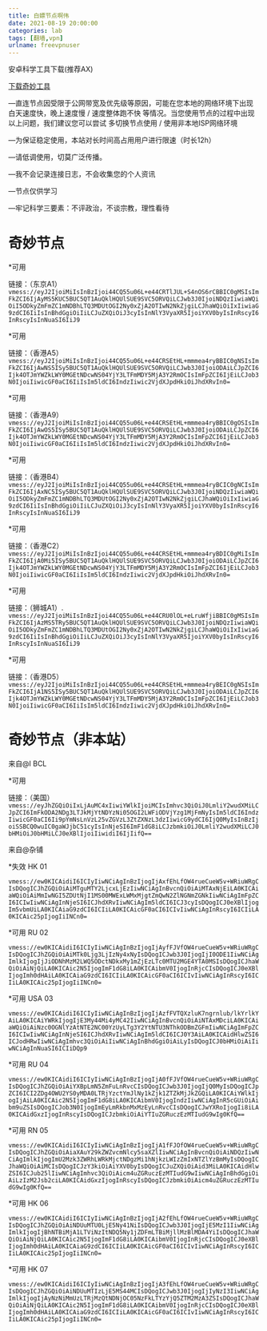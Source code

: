 ```yaml
---
title: 白嫖节点啊伟
date: 2021-08-19 20:00:00
categories: lab
tags: [翻墙,vpn]
urlname: freevpnuser
---
```

安卓科学工具下载(推荐AX)

[下载奇妙工具](https://imgblz.cn/AliCOS/%E5%B7%A5%E5%85%B7/%E7%A7%91%E7%BD%91/  "下载")

—直连节点因受限于公网带宽及优先级等原因，可能在您本地的网络环境下出现 白天速度快，晚上速度慢 / 速度整体跑不快 等情况。当您使用节点的过程中出现以上问题，我们建议您可以尝试 多切换节点使用 / 使用非本地ISP网络环境

—为保证稳定使用，本站对长时间高占用用户进行限速（时长12h）

—请低调使用，切莫广泛传播。

—我不会记录连接日志，不会收集您的个人资讯

—节点仅供学习

—牢记科学三要素：不评政治，不谈宗教，理性看待

# 奇妙节点
*可用

链接：（东京A1）
`vmess://eyJ2IjoiMiIsInBzIjoi44CQ55u06L+e44CRTlJUL+S4nOS6rCBBIC0gMSIsImFkZCI6IjAyMS5KUC5BUC5QT1AuQklHQUlSUE9SVC5ORVQiLCJwb3J0IjoiNDQzIiwiaWQiOiI5ODkyZmFmZC1mNDBhLTQ3MDUtOGI2Ny0xZjA2OTIwN2NkZjgiLCJhaWQiOiIxIiwiaG9zdCI6IiIsInBhdGgiOiIiLCJuZXQiOiJ3cyIsInNlY3VyaXR5IjoiYXV0byIsInRscyI6InRscyIsInNuaSI6IiJ9`

*可用

链接：（香港A5）
`vmess://eyJ2IjoiMiIsInBzIjoi44CQ55u06L+e44CRSEtHL+mmmea4ryBBIC0gNSIsImFkZCI6IjAwNS5ISy5BUC5QT1AuQklHQUlSUE9SVC5ORVQiLCJwb3J0IjoiODAiLCJpZCI6Ijk4OTJmYWZkLWY0MGEtNDcwNS04YjY3LTFmMDY5MjA3Y2RmOCIsImFpZCI6IjEiLCJob3N0IjoiIiwicGF0aCI6IiIsIm5ldCI6IndzIiwic2VjdXJpdHkiOiJhdXRvIn0=`

*可用

链接：（香港A9）
`vmess://eyJ2IjoiMiIsInBzIjoi44CQ55u06L+e44CRSEtHL+mmmea4ryBBIC0gOSIsImFkZCI6IjAwOS5ISy5BUC5QT1AuQklHQUlSUE9SVC5ORVQiLCJwb3J0IjoiODAiLCJpZCI6Ijk4OTJmYWZkLWY0MGEtNDcwNS04YjY3LTFmMDY5MjA3Y2RmOCIsImFpZCI6IjEiLCJob3N0IjoiIiwicGF0aCI6IiIsIm5ldCI6IndzIiwic2VjdXJpdHkiOiJhdXRvIn0=`

*可用

链接：（香港B4）
`vmess://eyJ2IjoiMiIsInBzIjoi44CQ55u06L+e44CRSEtHL+mmmea4ryBCIC0gNCIsImFkZCI6IjAxNC5ISy5BUC5QT1AuQklHQUlSUE9SVC5ORVQiLCJwb3J0IjoiNDQzIiwiaWQiOiI5ODkyZmFmZC1mNDBhLTQ3MDUtOGI2Ny0xZjA2OTIwN2NkZjgiLCJhaWQiOiIxIiwiaG9zdCI6IiIsInBhdGgiOiIiLCJuZXQiOiJ3cyIsInNlY3VyaXR5IjoiYXV0byIsInRscyI6InRscyIsInNuaSI6IiJ9`

*可用

链接：（香港C2）
`vmess://eyJ2IjoiMiIsInBzIjoi44CQ55u06L+e44CRSEtHL+mmmea4ryBDIC0gMiIsImFkZCI6IjA0Mi5ISy5BUC5QT1AuQklHQUlSUE9SVC5ORVQiLCJwb3J0IjoiODAiLCJpZCI6Ijk4OTJmYWZkLWY0MGEtNDcwNS04YjY3LTFmMDY5MjA3Y2RmOCIsImFpZCI6IjEiLCJob3N0IjoiIiwicGF0aCI6IiIsIm5ldCI6IndzIiwic2VjdXJpdHkiOiJhdXRvIn0=`

*可用

链接：（狮城A1）.
`vmess://eyJ2IjoiMiIsInBzIjoi44CQ55u06L+e44CRU0lOL+eLruWfjiBBIC0gMSIsImFkZCI6IjAzMS5TRy5BUC5QT1AuQklHQUlSUE9SVC5ORVQiLCJwb3J0IjoiNDQzIiwiaWQiOiI5ODkyZmFmZC1mNDBhLTQ3MDUtOGI2Ny0xZjA2OTIwN2NkZjgiLCJhaWQiOiIxIiwiaG9zdCI6IiIsInBhdGgiOiIiLCJuZXQiOiJ3cyIsInNlY3VyaXR5IjoiYXV0byIsInRscyI6InRscyIsInNuaSI6IiJ9`

*可用

链接：（香港D5）
`vmess://eyJ2IjoiMiIsInBzIjoi44CQ55u06L+e44CRSEtHL+mmmea4ryBEIC0gNSIsImFkZCI6IjA1NS5ISy5BUC5QT1AuQklHQUlSUE9SVC5ORVQiLCJwb3J0IjoiODAiLCJpZCI6Ijk4OTJmYWZkLWY0MGEtNDcwNS04YjY3LTFmMDY5MjA3Y2RmOCIsImFpZCI6IjEiLCJob3N0IjoiIiwicGF0aCI6IiIsIm5ldCI6IndzIiwic2VjdXJpdHkiOiJhdXRvIn0=`

# 奇妙节点（非本站）

来自@I BCL

*可用

链接：（美国）
`vmess://eyJhZGQiOiIxLjAuMC4xIiwiYWlkIjoiMCIsImhvc3QiOiJ0LmliY2wudXMiLCJpZCI6ImFkODA2NDg3LTJkMjYtNDYzNi05OGI2LWFiODVjYzg1MjFmNyIsIm5ldCI6IndzIiwicGF0aCI6Ii9pYmNsLnVzL25vZGVzL3ZtZXNzL3dzIiwicG9ydCI6IjQ0MyIsInBzIjoiSSBCQ0wuIC0gaWJjbC51cyIsInNjeSI6ImF1dG8iLCJzbmkiOiJ0LmliY2wudXMiLCJ0bHMiOiJ0bHMiLCJ0eXBlIjoiIiwidiI6IjIifQ==`

来自@杂铺

*失效
HK 01

`vmess://ew0KICAidiI6ICIyIiwNCiAgInBzIjogIjAxfEhLfOW4rueCueW5v+WRiuWRgCIsDQogICJhZGQiOiAiMTguMTY2LjcxLjEzIiwNCiAgInBvcnQiOiAiMTAxNjEiLA0KICAiaWQiOiAiMmIwNGI5ZDUtNjI1MS00MWExLWMxMjgtZmQwN2ZlNGNmZGNkIiwNCiAgImFpZCI6ICIwIiwNCiAgInNjeSI6ICJhdXRvIiwNCiAgIm5ldCI6ICJ3cyIsDQogICJ0eXBlIjogIm5vbmUiLA0KICAiaG9zdCI6ICIiLA0KICAicGF0aCI6ICIvIiwNCiAgInRscyI6ICIiLA0KICAic25pIjogIiINCn0=`

*可用
RU 02

`vmess://ew0KICAidiI6ICIyIiwNCiAgInBzIjogIjAyfFJVfOW4rueCueW5v+WRiuWRgCIsDQogICJhZGQiOiAiMTk0Ljg3LjIzNy4xNyIsDQogICJwb3J0IjogIjI0ODE1IiwNCiAgImlkIjogIjJiODNhMzM2LWQ5ODctNDkxMy1mZjEzLTc0MTU2MGE4YTA0MSIsDQogICJhaWQiOiAiNjQiLA0KICAic2N5IjogImF1dG8iLA0KICAibmV0IjogInRjcCIsDQogICJ0eXBlIjogImh0dHAiLA0KICAiaG9zdCI6ICIiLA0KICAicGF0aCI6ICIvIiwNCiAgInRscyI6ICIiLA0KICAic25pIjogIiINCn0=`

*可用
USA 03

`vmess://ew0KICAidiI6ICIyIiwNCiAgInBzIjogIjAzfFVTQXzluK7ngrnlub/lkYrlkYAiLA0KICAiYWRkIjogIjE3My44Mi4yMC42IiwNCiAgInBvcnQiOiAiNTAxMDciLA0KICAiaWQiOiAiNzc0OGNlYzAtNTE2NC00YzUyLTg3Y2YtNTU3NThkODBmZGFmIiwNCiAgImFpZCI6ICIwIiwNCiAgInNjeSI6ICJhdXRvIiwNCiAgIm5ldCI6ICJ0Y3AiLA0KICAidHlwZSI6ICJodHRwIiwNCiAgImhvc3QiOiAiIiwNCiAgInBhdGgiOiAiLyIsDQogICJ0bHMiOiAiIiwNCiAgInNuaSI6ICIiDQp9`

*可用
RU 04

`vmess://ew0KICAidiI6ICIyIiwNCiAgInBzIjogIjA0fFJVfOW4rueCueW5v+WRiuWRgCIsDQogICJhZGQiOiAiYXBpLmN5ZmFuLnRvcCIsDQogICJwb3J0IjogIjQ0MyIsDQogICJpZCI6ICI2ZDg4OWU2YS0yMDA0LTRjYzctYmJlNy1kZjk1ZTZkMjJkZGQiLA0KICAiYWlkIjogIjAiLA0KICAic2N5IjogImF1dG8iLA0KICAibmV0IjogIndzIiwNCiAgInR5cGUiOiAibm9uZSIsDQogICJob3N0IjogImEyLmRkbnMxMzEyLnRvcCIsDQogICJwYXRoIjogIi8iLA0KICAidGxzIjogInRscyIsDQogICJzbmkiOiAiYTIuZGRuczEzMTIudG9wIg0KfQ==`

*可用
RN 05

`vmess://ew0KICAidiI6ICIyIiwNCiAgInBzIjogIjA1fFJOfOW4rueCueW5v+WRiuWRgCIsDQogICJhZGQiOiAiaXAuY29kZWZvcmNlcy5saXZlIiwNCiAgInBvcnQiOiAiNDQzIiwNCiAgImlkIjogImU2Mzk3ZWRhLWRkMjctNDgzMi1hNjkzLWIzZmIxNTZlYzBmMyIsDQogICJhaWQiOiAiMCIsDQogICJzY3kiOiAiYXV0byIsDQogICJuZXQiOiAid3MiLA0KICAidHlwZSI6ICJub25lIiwNCiAgImhvc3QiOiAicm4uZGRuczEzMTIudG9wIiwNCiAgInBhdGgiOiAiLzIzM2Jsb2ciLA0KICAidGxzIjogInRscyIsDQogICJzbmkiOiAicm4uZGRuczEzMTIudG9wIg0KfQ==`

*可用
HK 06

`vmess://ew0KICAidiI6ICIyIiwNCiAgInBzIjogIjA2fEhLfOW4rueCueW5v+WRiuWRgCIsDQogICJhZGQiOiAiNDUuMTU0LjE5Ny41NiIsDQogICJwb3J0IjogIjE5MzI1IiwNCiAgImlkIjogIjBhNTBiMjA1LTViNzItNDQ5Ny1jZDFmLTBiMjllMzBlMDA4YiIsDQogICJhaWQiOiAiNjQiLA0KICAic2N5IjogImF1dG8iLA0KICAibmV0IjogInRjcCIsDQogICJ0eXBlIjogImh0dHAiLA0KICAiaG9zdCI6ICIiLA0KICAicGF0aCI6ICIvIiwNCiAgInRscyI6ICIiLA0KICAic25pIjogIiINCn0=`

*可用
HK 07

`vmess://ew0KICAidiI6ICIyIiwNCiAgInBzIjogIjA3fEhLfOW4rueCueW5v+WRiuWRgCIsDQogICJhZGQiOiAiNDUuMTIzLjE5MS44MCIsDQogICJwb3J0IjogIjIyNzI3IiwNCiAgImlkIjogIjAyNzNiMmUzLTRjMzQtNDNjOC05NzFkLTYzYjQ5ZTM2MzA3ZSIsDQogICJhaWQiOiAiNjQiLA0KICAic2N5IjogImF1dG8iLA0KICAibmV0IjogInRjcCIsDQogICJ0eXBlIjogImh0dHAiLA0KICAiaG9zdCI6ICIiLA0KICAicGF0aCI6ICIvIiwNCiAgInRscyI6ICIiLA0KICAic25pIjogIiINCn0=`